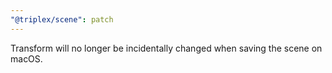 ```yaml
---
"@triplex/scene": patch
---
```


Transform will no longer be incidentally changed when saving the scene on macOS.

